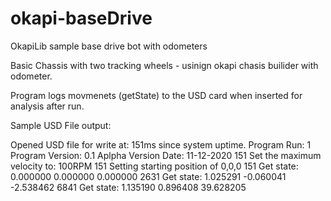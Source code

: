 # okapi-baseDrive
OkapiLib sample base drive bot with odometers

Basic Chassis with two tracking wheels - usinign okapi chasis builider with odometer.  

Program logs movmenets (getState) to the USD card when inserted for analysis after run. 

Sample USD File output:

Opened USD file for write at: 151ms since system uptime. 
Program Run: 1 Program Version: 0.1 Aplpha Version Date: 11-12-2020 
151 Set the maximum velocity to: 100RPM 
151 Setting starting position of 0,0,0 
151 Get state: 0.000000 0.000000 0.000000
2631 Get state: 1.025291 -0.060041 -2.538462
6841 Get state: 1.135190 0.896408 39.628205

